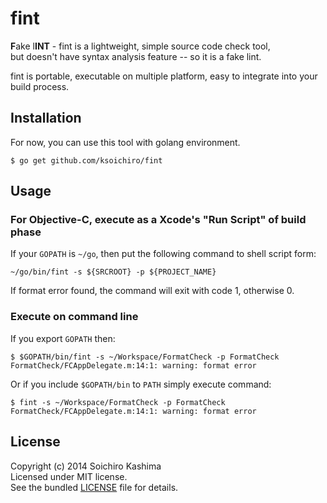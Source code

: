 # fint

**F**ake l**INT** - fint is a lightweight, simple source code check tool,  
but doesn't have syntax analysis feature -- so it is a fake lint.

fint is portable, executable on multiple platform, easy to integrate into your build process.

## Installation

For now, you can use this tool with golang environment.

    $ go get github.com/ksoichiro/fint

## Usage

### For Objective-C, execute as a Xcode's "Run Script" of build phase

If your `GOPATH` is `~/go`, then put the following command
to shell script form:

    ~/go/bin/fint -s ${SRCROOT} -p ${PROJECT_NAME}

If format error found, the command will exit with code 1, otherwise 0.

### Execute on command line

If you export `GOPATH` then:

    $ $GOPATH/bin/fint -s ~/Workspace/FormatCheck -p FormatCheck
    FormatCheck/FCAppDelegate.m:14:1: warning: format error

Or if you include `$GOPATH/bin` to `PATH` simply execute command:

    $ fint -s ~/Workspace/FormatCheck -p FormatCheck
    FormatCheck/FCAppDelegate.m:14:1: warning: format error

## License

Copyright (c) 2014 Soichiro Kashima  
Licensed under MIT license.  
See the bundled [LICENSE](LICENSE) file for details.
